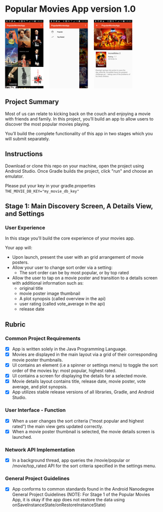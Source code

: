 # Popular Movies App version 1.0

<img width="25%" src="demo/grid.png" style="padding-right:16px"/>
<img width="25%" src="demo/drawer.png" style="padding-right:16px"/>
<img width="25%" src="demo/detail.png" />

## Project Summary

Most of us can relate to kicking back on the couch and enjoying a movie with friends and family.
In this project, you’ll build an app to allow users to discover the most popular movies playing.

You’ll build the complete functionality of this app in two stages which you will submit separately.

## Instructions

Download or clone this repo on your machine, open the project using Android Studio. Once Gradle builds
the project, click "run" and choose an emulator.

Please put your key in your gradle.properties `THE_MOVIE_DB_KEY="my_movie_db_key"`

## Stage 1: Main Discovery Screen, A Details View, and Settings

### User Experience

In this stage you’ll build the core experience of your movies app.

Your app will:

- Upon launch, present the user with an grid arrangement of movie posters.
- Allow your user to change sort order via a setting:
  - The sort order can be by most popular, or by top rated
- Allow the user to tap on a movie poster and transition to a details screen with additional information such as:
  - original title
  - movie poster image thumbnail
  - A plot synopsis (called overview in the api)
  - user rating (called vote_average in the api)
  - release date

## Rubric

### Common Project Requirements

- [x] App is written solely in the Java Programming Language.
- [x] Movies are displayed in the main layout via a grid of their corresponding movie poster thumbnails.
- [x] UI contains an element (i.e a spinner or settings menu) to toggle the sort order of the movies by: most popular, highest rated.
- [x] UI contains a screen for displaying the details for a selected movie.
- [x] Movie details layout contains title, release date, movie poster, vote average, and plot synopsis.
- [x] App utilizes stable release versions of all libraries, Gradle, and Android Studio.

### User Interface - Function

- [x] When a user changes the sort criteria (“most popular and highest rated”) the main view gets updated correctly.
- [x] When a movie poster thumbnail is selected, the movie details screen is launched.

### Network API Implementation

- [x] In a background thread, app queries the /movie/popular or /movie/top_rated API for the sort
      criteria specified in the settings menu.

### General Project Guidelines

- [x] App conforms to common standards found in the Android Nanodegree General Project Guidelines
      (NOTE: For Stage 1 of the Popular Movies App, it is okay if the app does not restore the data using
      onSaveInstanceState/onRestoreInstanceState)
